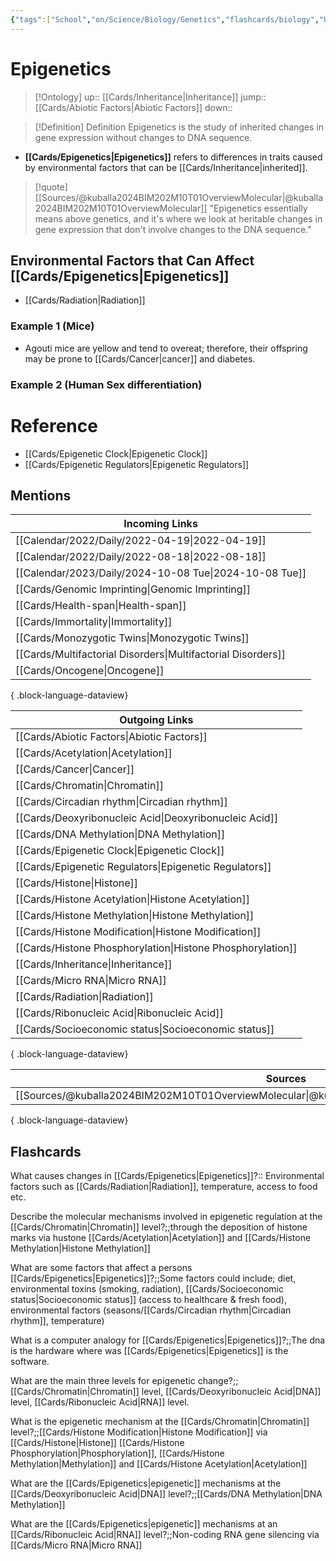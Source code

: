 ```yaml
---
{"tags":["School","on/Science/Biology/Genetics","flashcards/biology","Uni/LFS252","Uni/BIM202","flashcards/BIM202"],"date created":"2022-04-19 Tue","edited":"2023-04-06 Thu","date modified":"2023-04-07 Fri","dg-publish":true,"permalink":"/cards/epigenetics/","dgPassFrontmatter":true}
---
```


# Epigenetics

> [!Ontology]
> up:: [[Cards/Inheritance\|Inheritance]]
> jump:: [[Cards/Abiotic Factors\|Abiotic Factors]]
> down:: 

> [!Definition] Definition
> Epigenetics is the study of inherited changes in gene expression without changes to DNA sequence.

- **[[Cards/Epigenetics\|Epigenetics]]** refers to differences in traits caused by environmental factors that can be [[Cards/Inheritance\|inherited]].

> [!quote] [[Sources/@kuballa2024BIM202M10T01OverviewMolecular\|@kuballa2024BIM202M10T01OverviewMolecular]]
> "Epigenetics essentially means above genetics, and it's where we look at heritable changes in gene expression that don't involve changes to the DNA sequence."

## Environmental Factors that Can Affect [[Cards/Epigenetics\|Epigenetics]]

- [[Cards/Radiation\|Radiation]]

### Example 1 (Mice)

- Agouti mice are yellow and tend to overeat; therefore, their offspring may be prone to [[Cards/Cancer\|cancer]] and diabetes.

### Example 2 (Human Sex differentiation)

# Reference

- [[Cards/Epigenetic Clock\|Epigenetic Clock]]
- [[Cards/Epigenetic Regulators\|Epigenetic Regulators]]

## Mentions

| Incoming Links                                                  |
| --------------------------------------------------------------- |
| [[Calendar/2022/Daily/2022-04-19\|2022-04-19]]               |
| [[Calendar/2022/Daily/2022-08-18\|2022-08-18]]               |
| [[Calendar/2023/Daily/2024-10-08 Tue\|2024-10-08 Tue]]       |
| [[Cards/Genomic Imprinting\|Genomic Imprinting]]             |
| [[Cards/Health-span\|Health-span]]                           |
| [[Cards/Immortality\|Immortality]]                           |
| [[Cards/Monozygotic Twins\|Monozygotic Twins]]               |
| [[Cards/Multifactorial Disorders\|Multifactorial Disorders]] |
| [[Cards/Oncogene\|Oncogene]]                                 |

{ .block-language-dataview}

| Outgoing Links                                                |
| ------------------------------------------------------------- |
| [[Cards/Abiotic Factors\|Abiotic Factors]]                 |
| [[Cards/Acetylation\|Acetylation]]                         |
| [[Cards/Cancer\|Cancer]]                                   |
| [[Cards/Chromatin\|Chromatin]]                             |
| [[Cards/Circadian rhythm\|Circadian rhythm]]               |
| [[Cards/Deoxyribonucleic Acid\|Deoxyribonucleic Acid]]     |
| [[Cards/DNA Methylation\|DNA Methylation]]                 |
| [[Cards/Epigenetic Clock\|Epigenetic Clock]]               |
| [[Cards/Epigenetic Regulators\|Epigenetic Regulators]]     |
| [[Cards/Histone\|Histone]]                                 |
| [[Cards/Histone Acetylation\|Histone Acetylation]]         |
| [[Cards/Histone Methylation\|Histone Methylation]]         |
| [[Cards/Histone Modification\|Histone Modification]]       |
| [[Cards/Histone Phosphorylation\|Histone Phosphorylation]] |
| [[Cards/Inheritance\|Inheritance]]                         |
| [[Cards/Micro RNA\|Micro RNA]]                             |
| [[Cards/Radiation\|Radiation]]                             |
| [[Cards/Ribonucleic Acid\|Ribonucleic Acid]]               |
| [[Cards/Socioeconomic status\|Socioeconomic status]]       |

{ .block-language-dataview}

| Sources                                                                                             |
| --------------------------------------------------------------------------------------------------- |
| [[Sources/@kuballa2024BIM202M10T01OverviewMolecular\|@kuballa2024BIM202M10T01OverviewMolecular]] |

{ .block-language-dataview}

## Flashcards

What causes changes in [[Cards/Epigenetics\|Epigenetics]]?:: Environmental factors such as [[Cards/Radiation\|Radiation]], temperature, access to food etc.
<!--SR:!2022-08-25,25,250-->

Describe the molecular mechanisms involved in epigenetic regulation at the [[Cards/Chromatin\|Chromatin]] level?;;through the deposition of histone marks via hustone [[Cards/Acetylation\|Acetylation]] and [[Cards/Histone Methylation\|Histone Methylation]]
<!--SR:!2024-10-18,7,250-->

What are some factors that affect a persons [[Cards/Epigenetics\|Epigenetics]]?;;Some factors could include; diet, environmental toxins (smoking, radiation), [[Cards/Socioeconomic status\|Socioeconomic status]] (access to healthcare & fresh food), environmental factors (seasons/[[Cards/Circadian rhythm\|Circadian rhythm]], temperature)
<!--SR:!2024-10-18,7,250-->

What is a computer analogy for [[Cards/Epigenetics\|Epigenetics]]?;;The dna is the hardware where was [[Cards/Epigenetics\|Epigenetics]] is the software.
<!--SR:!2024-10-28,12,248-->

What are the main three levels for epigenetic change?;;[[Cards/Chromatin\|Chromatin]] level, [[Cards/Deoxyribonucleic Acid\|DNA]] level, [[Cards/Ribonucleic Acid\|RNA]] level.
<!--SR:!2024-10-18,7,250-->

What is the epigenetic mechanism at the [[Cards/Chromatin\|Chromatin]] level?;;[[Cards/Histone Modification\|Histone Modification]] via [[Cards/Histone\|Histone]] [[Cards/Histone Phosphorylation\|Phosphorylation]], [[Cards/Histone Methylation\|Methylation]] and [[Cards/Histone Acetylation\|Acetylation]]
<!--SR:!2024-10-19,3,228-->

What are the [[Cards/Epigenetics\|epigenetic]] mechanisms at the [[Cards/Deoxyribonucleic Acid\|DNA]] level?;;[[Cards/DNA Methylation\|DNA Methylation]]
<!--SR:!2024-10-18,7,250-->

What are the [[Cards/Epigenetics\|epigenetic]] mechanisms at an [[Cards/Ribonucleic Acid\|RNA]] level?;;Non-coding RNA gene silencing via [[Cards/Micro RNA\|Micro RNA]]
<!--SR:!2024-10-18,2,210-->